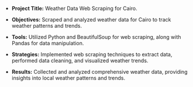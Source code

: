 - **Project Title:** Weather Data Web Scraping for Cairo.

- **Objectives:** Scraped and analyzed weather data for Cairo to track weather patterns and trends.

- **Tools:** Utilized Python and BeautifulSoup for web scraping, along with Pandas for data manipulation.

- **Strategies:** Implemented web scraping techniques to extract data, performed data cleaning, and visualized weather trends.

- **Results:** Collected and analyzed comprehensive weather data, providing insights into local weather patterns and trends.

